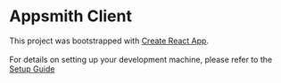 # Appsmith Client
This project was bootstrapped with [Create React App](https://github.com/facebook/create-react-app).
<br><br>
For details on setting up your development machine, please refer to the [Setup Guide](https://github.com/appsmithorg/appsmith/blob/release/contributions/ClientSetup.md)
